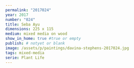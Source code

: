 ```yaml
---
permalink: "2017024"
year: 2017
number: "024"
title: Seba Ayu
dimensions: 225 x 115
medium: mixed media on wood
show_in_home: true #true or empty
publish: # notyet or blank
image: /assets/p/paintings/davina-stephens-2017024.jpg
tags: mixed-media
serie: Plant Life
---
```

